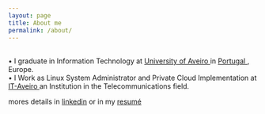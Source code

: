 ```yaml
---
layout: page
title: About me
permalink: /about/
---
```


<div class="circular">
</div>

<br> • I graduate in Information Technology at <a href="http://www.ua.pt/estga/PageCourse.aspx?id=63&b=1"> University of Aveiro </a> in <a href="https://www.google.pt/maps/place/Portugal/@39.4702232,-12.3570939,6z/data=!3m1!4b1!4m2!3m1!1s0xb32242dbf4226d5:0x2ab84b091c4ef041"> Portugal </a>, Europe.
<br> • I Work as Linux System Administrator and Private Cloud Implementation at <a href="https://www.it.pt/ITSites/Index/3"> IT-Aveiro </a> an Institution in the Telecommunications field.

mores details in [linkedin](http://www.linkedin.com/in/arainho) 
or in my [resumé](https://github.com/arainho/arainho.github.io/blob/master/files/cv.pdf) 
